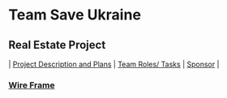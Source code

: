 # Team Save Ukraine
## Real Estate Project
| [Project Description and Plans](plans.md) | [Team Roles/ Tasks](roles.md) | [Sponsor](sponsor.md) |
### [Wire Frame](https://user-images.githubusercontent.com/89666148/158116333-8be72e38-3c38-4c2d-b1ab-c5c69a0c1af8.jpeg)



